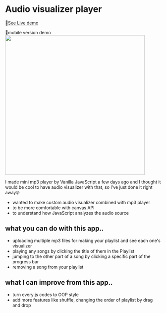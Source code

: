 # Audio visualizer player 

[📍See Live demo](https://moonheekim0118.github.io/audio-visualizer-player/)

📍mobile version demo
<img src="demo/mobile_demo.gif?raw=true" width="450px">

I made mini mp3 player by Vanilla JavaScript a few days ago and I thought it would be cool to have audio visualizer with that, so I've just done it right away🤓

- wanted to make custom audio visualizer combined with mp3 player
- to be more comfortable with canvas API
- to understand how JavaScript analyzes the audio source

## what you can do with this app..

- uploading multiple mp3 files for making your playlist and see each one's visualizer
- playing any songs by clicking the title of them in the Playlist
- jumping to the other part of a song by clicking a specific part of the progress bar
- removing a song from your playlist



## what I can improve from this app..

- turn every js codes to OOP style
- add more features like shuffle, changing the order of playlist by drag and drop

